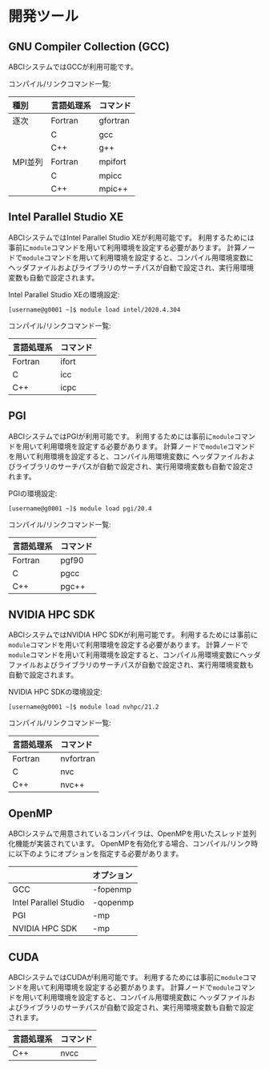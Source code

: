 # 開発ツール

## GNU Compiler Collection (GCC)

ABCIシステムではGCCが利用可能です。

コンパイル/リンクコマンド一覧:

| 種別 | 言語処理系 | コマンド |
|:--|:--|:--|
| 逐次 | Fortran | gfortran |
| | C | gcc |
| | C++ | g++ |
| MPI並列 | Fortran | mpifort |
| | C | mpicc |
| | C++ | mpic++ |

## Intel Parallel Studio XE

ABCIシステムではIntel Parallel Studio XEが利用可能です。
利用するためには事前に`module`コマンドを用いて利用環境を設定する必要があります。
計算ノードで`module`コマンドを用いて利用環境を設定すると、コンパイル用環境変数に
ヘッダファイルおよびライブラリのサーチパスが自動で設定され、実行用環境変数も自動で設定されます。

Intel Parallel Studio XEの環境設定:

```
[username@g0001 ~]$ module load intel/2020.4.304
```

コンパイル/リンクコマンド一覧:

| 言語処理系 | コマンド |
|:--|:--|
| Fortran | ifort |
| C | icc |
| C++ | icpc |

## PGI

ABCIシステムではPGIが利用可能です。
利用するためには事前に`module`コマンドを用いて利用環境を設定する必要があります。
計算ノードで`module`コマンドを用いて利用環境を設定すると、コンパイル用環境変数に
ヘッダファイルおよびライブラリのサーチパスが自動で設定され、実行用環境変数も自動で設定されます。

PGIの環境設定:

```
[username@g0001 ~]$ module load pgi/20.4
```

コンパイル/リンクコマンド一覧:

| 言語処理系 | コマンド |
|:--|:--|
| Fortran | pgf90 |
| C | pgcc |
| C++ | pgc++ |

## NVIDIA HPC SDK

ABCIシステムではNVIDIA HPC SDKが利用可能です。
利用するためには事前に`module`コマンドを用いて利用環境を設定する必要があります。
計算ノードで`module`コマンドを用いて利用環境を設定すると、コンパイル用環境変数にヘッダファイルおよびライブラリのサーチパスが自動で設定され、実行用環境変数も自動で設定されます。

NVIDIA HPC SDKの環境設定:

```
[username@g0001 ~]$ module load nvhpc/21.2
```

コンパイル/リンクコマンド一覧:

| 言語処理系 | コマンド |
|:--|:--|
| Fortran | nvfortran |
| C | nvc |
| C++ | nvc++ |

## OpenMP

ABCIシステムで用意されているコンパイラは、OpenMPを用いたスレッド並列化機能が実装されています。
OpenMPを有効化する場合、コンパイル/リンク時に以下のようにオプションを指定する必要があります。

| | オプション |
|:--|:--|
| GCC | -fopenmp |
| Intel Parallel Studio | -qopenmp |
| PGI | -mp |
| NVIDIA HPC SDK | -mp |

## CUDA

ABCIシステムではCUDAが利用可能です。
利用するためには事前に`module`コマンドを用いて利用環境を設定する必要があります。
計算ノードで`module`コマンドを用いて利用環境を設定すると、コンパイル用環境変数に
ヘッダファイルおよびライブラリのサーチパスが自動で設定され、実行用環境変数も自動で設定されます。

| 言語処理系 | コマンド |
|:--|:--|
| C++ | nvcc |
